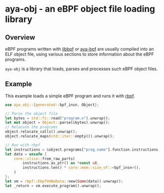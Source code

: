 # aya-obj - an eBPF object file loading library

## Overview

eBPF programs written with [libbpf] or [aya-bpf] are usually compiled
into an ELF object file, using various sections to store information
about the eBPF programs.

`aya-obj` is a library that loads, parses and processes such eBPF
object files.

[libbpf]: https://github.com/libbpf/libbpf
[aya-bpf]: https://github.com/aya-rs/aya

## Example

This example loads a simple eBPF program and runs it with [rbpf].

```rust
use aya_obj::{generated::bpf_insn, Object};

// Parse the object file
let bytes = std::fs::read("program.o").unwrap();
let mut object = Object::parse(&bytes).unwrap();
// Relocate the programs
object.relocate_calls().unwrap();
object.relocate_maps(std::iter::empty()).unwrap();

// Run with rbpf
let instructions = &object.programs["prog_name"].function.instructions;
let data = unsafe {
    core::slice::from_raw_parts(
        instructions.as_ptr() as *const u8,
        instructions.len() * core::mem::size_of::<bpf_insn>(),
    )
};
let vm = rbpf::EbpfVmNoData::new(Some(data)).unwrap();
let _return = vm.execute_program().unwrap();
```

[rbpf]: https://github.com/qmonnet/rbpf

